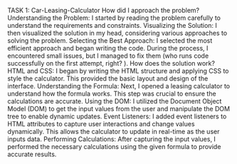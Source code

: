 

TASK 1: Car-Leasing-Calculator
How did I approach the problem?
Understanding the Problem: I started by reading the problem carefully to understand the requirements and constraints.
Visualizing the Solution: I then visualized the solution in my head, considering various approaches to solving the problem.
Selecting the Best Approach: I selected the most efficient approach and began writing the code. During the process, I encountered small issues, but I managed to fix them (who runs code successfully on the first attempt, right?
).
How does the solution work?
HTML and CSS: I began by writing the HTML structure and applying CSS to style the calculator. This provided the basic layout and design of the interface.
Understanding the Formula: Next, I opened a leasing calculator to understand how the formula works. This step was crucial to ensure the calculations are accurate.
Using the DOM: I utilized the Document Object Model (DOM) to get the input values from the user and manipulate the DOM tree to enable dynamic updates.
Event Listeners: I added event listeners to HTML attributes to capture user interactions and change values dynamically. This allows the calculator to update in real-time as the user inputs data.
Performing Calculations: After capturing the input values, I performed the necessary calculations using the given formula to provide accurate results.
